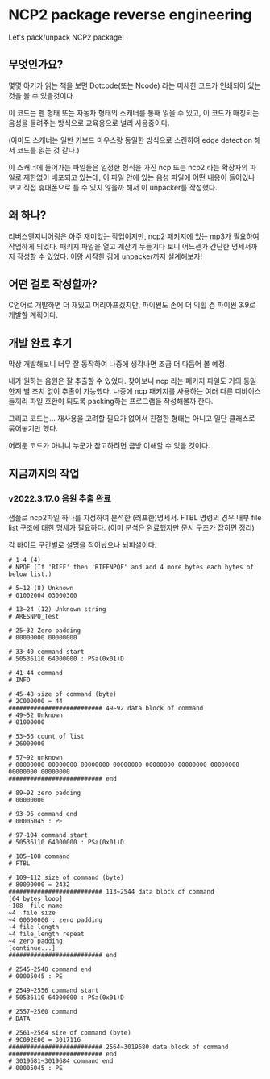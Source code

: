 # NCP2 package reverse engineering
Let's pack/unpack NCP2 package!

## 무엇인가요?
몇몇 아기가 읽는 책을 보면 Dotcode(또는 Ncode) 라는 미세한 코드가 인쇄되어 있는 것을 볼 수 있을것이다.

이 코드는 펜 형태 또는 자동차 형태의 스캐너를 통해 읽을 수 있고, 이 코드가 매칭되는 음성을 들려주는 방식으로 교육용으로 널리 사용중이다.

(아마도 스캐너는 일반 키보드 마우스랑 동일한 방식으로 스캔하여 edge detection 해서 코드를 읽는 것 같다.)

이 스캐너에 들어가는 파일들은 일정한 형식을 가진 ncp 또는 ncp2 라는 확장자의 파일로 제한없이 배포되고 있는데, 이 파일 안에 있는 음성 파일에 어떤 내용이 들어있나 보고 직접 휴대폰으로 틀 수 있지 않을까 해서 이 unpacker를 작성했다.

## 왜 하나?
리버스엔지니어링은 아주 재미없는 작업이지만, ncp2 패키지에 있는 mp3가 필요하여 작업하게 되었다.
패키지 파일을 열고 계산기 두들기다 보니 어느센가 간단한 명세서까지 작성할 수 있었다.
이왕 시작한 김에 unpacker까지 설계해보자!

## 어떤 걸로 작성할까?
C언어로 개발하면 더 재밌고 머리아프겠지만, 파이썬도 손에 더 익힐 겸 파이썬 3.9로 개발할 계획이다.

## 개발 완료 후기
막상 개발해보니 너무 잘 동작하여 나중에 생각나면 조금 더 다듬어 볼 예정.

내가 원하는 음원은 잘 추출할 수 있었다. 찾아보니 ncp 라는 패키지 파일도 거의 동일한지 별 조치 없이 추출이 가능했다.
나중에 ncp 패키지를 사용하는 여러 다른 디바이스들끼리 파일 호환이 되도록 packing하는 프로그램을 작성해볼까 한다.

그리고 코드는... 재사용을 고려할 필요가 없어서 친절한 형태는 아니고 일단 클래스로 묶어놓기만 했다.


어려운 코드가 아니니 누군가 참고하려면 금방 이해할 수 있을 것이다.

## 지금까지의 작업
### v2022.3.17.0 음원 추출 완료
샘플로 ncp2파일 하나를 지정하여 분석한 (러프한)명세서.
FTBL 명령의 경우 내부 file list 구조에 대한 명세가 필요하다. (이미 분석은 완료했지만 문서 구조가 잡히면 정리)

각 바이트 구간별로 설명을 적어놨으나 뇌피셜이다.
```
# 1~4 (4)
# NPQF (If 'RIFF' then 'RIFFNPQF' and add 4 more bytes each bytes of below list.)

# 5~12 (8) Unknown
# 01002004 03000300

# 13~24 (12) Unknown string
# ARESNPQ_Test

# 25~32 Zero padding
# 00000000 00000000

# 33~40 command start
# 50536110 64000000 : PSa(0x01)D

# 41~44 command
# INFO

# 45~48 size of command (byte)
# 2C000000 = 44
########################## 49~92 data block of command
# 49~52 Unknown
# 01000000

# 53~56 count of list
# 26000000

# 57~92 unknown
# 00000000 00000000 00000000 00000000 00000000 00000000 00000000 00000000 00000000
########################## end

# 89~92 zero padding
# 00000000

# 93~96 command end
# 00005045 : PE

# 97~104 command start
# 50536110 64000000 : PSa(0x01)D

# 105~108 command
# FTBL

# 109~112 size of command (byte)
# 80090000 = 2432
########################## 113~2544 data block of command 
[64 bytes loop]
~108  file name
~4  file size
~4 00000000 : zero padding
~4 file length
~4 file_length repeat
~4 zero padding
[continue...]
########################## end

# 2545~2548 command end
# 00005045 : PE

# 2549~2556 command start
# 50536110 64000000 : PSa(0x01)D

# 2557~2560 command
# DATA

# 2561~2564 size of command (byte)
# 9C092E00 = 3017116
########################## 2564~3019680 data block of command
########################## end
# 3019681~3019684 command end
# 00005045 : PE

```

